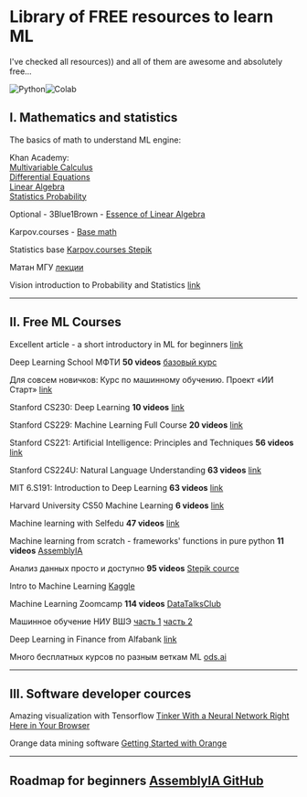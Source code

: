# Library of FREE resources to learn ML

I've checked all resources)) and all of them are awesome and absolutely free...

![Python](https://img.shields.io/badge/python-3670A0?style=for-the-badge&logo=python&logoColor=ffdd54)![Colab](https://img.shields.io/badge/google_colaboratory-F9AB00?style=for-the-badge&logo=google-colab&logoColor=white)

## I. Mathematics and statistics

The basics of math to understand ML engine:

Khan Academy:  
[Multivariable Calculus](https://www.khanacademy.org/math/multivariable-calculus)  
[Differential Equations](https://www.khanacademy.org/math/differential-equations)  
[Linear Algebra](https://www.khanacademy.org/math/linear-algebra)  
[Statistics Probability](https://www.khanacademy.org/math/statistics-probability)

Optional - 3Blue1Brown - [Essence of Linear Algebra](https://www.3blue1brown.com/topics/linear-algebra)

Karpov.courses - [Base math](https://karpov.courses/mathsds)

Statistics base [Karpov.courses Stepik](https://stepik.org/course/76/syllabus)

Матан МГУ [лекции](https://teach-in.ru/course/mathan1)

Vision introduction to Probability and Statistics [link](https://seeing-theory.brown.edu/basic-probability/index.html)

----
## II. Free ML Courses

Excellent article - a short introductory in ML for beginners [link](https://vas3k.blog/blog/machine_learning/)

Deep Learning School МФТИ **50 videos** [базовый курс](https://www.youtube.com/playlist?list=PL0Ks75aof3Th84kETSlJq_ja-xqLtWov1)

Для совсем новичков: Курс по машинному обучению. Проект «ИИ Старт» [link](https://stepik.org/course/125587/promo)

Stanford CS230: Deep Learning **10 videos** [link](https://www.youtube.com/playlist?list=PLoROMvodv4rOABXSygHTsbvUz4G_YQhOb)

Stanford CS229: Machine Learning Full Course **20 videos** [link](https://www.youtube.com/playlist?list=PLoROMvodv4rMiGQp3WXShtMGgzqpfVfbU)

Stanford CS221: Artificial Intelligence: Principles and Techniques **56 videos** [link](https://www.youtube.com/playlist?list=PLoROMvodv4rOca_Ovz1DvdtWuz8BfSWL2)

Stanford CS224U: Natural Language Understanding **63 videos** [link](https://www.youtube.com/playlist?list=PLoROMvodv4rPt5D0zs3YhbWSZA8Q_DyiJ)

MIT 6.S191: Introduction to Deep Learning **63 videos** [link](https://www.youtube.com/playlist?list=PLtBw6njQRU-rwp5__7C0oIVt26ZgjG9NI)

Harvard University CS50 Machine Learning **6 videos** [link](https://www.youtube.com/playlist?list=PLev3wYDe24HJvAcOi8-CIcIBembBE70GF)

Machine learning with Selfedu **47 videos** [link](https://www.youtube.com/playlist?list=PLA0M1Bcd0w8zxDIDOTQHsX68MCDOAJDtj)

Machine learning from scratch - frameworks' functions in pure python **11 videos** [AssemblyIA](https://www.youtube.com/playlist?list=PLcWfeUsAys2k_xub3mHks85sBHZvg24Jd)

Анализ данных просто и доступно **95 videos** [Stepik cource](https://stepik.org/course/73952/syllabus) 

Intro to Machine Learning [Kaggle](https://www.kaggle.com/learn/intro-to-machine-learning)

Machine Learning Zoomcamp **114 videos** [DataTalksClub](https://www.youtube.com/playlist?list=PL3MmuxUbc_hIhxl5Ji8t4O6lPAOpHaCLR)

Машинное обучение НИУ ВШЭ [часть 1](http://wiki.cs.hse.ru/Машинное_обучение_1) [часть 2](http://wiki.cs.hse.ru/Основы_машинного_обучения)

Deep Learning in Finance from Alfabank [link](https://ods.ai/tracks/dl_in_finance)

Много бесплатных курсов по разным веткам ML [ods.ai](https://ods.ai/)


---
## III. Software developer cources

Amazing visualization with Tensorflow [Tinker With a Neural Network Right Here in Your Browser](https://playground.tensorflow.org/)

Orange data mining software [Getting Started with Orange](https://www.youtube.com/watch?v=HXjnDIgGDuI&list=PLmNPvQr9Tf-ZSDLwOzxpvY-HrE0yv-8Fy)

----

## Roadmap for beginners [AssemblyIA GitHub](https://github.com/AssemblyAI-Examples/ML-Study-Guide)

